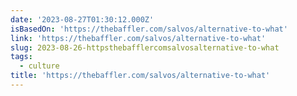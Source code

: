 ```yaml
---
date: '2023-08-27T01:30:12.000Z'
isBasedOn: 'https://thebaffler.com/salvos/alternative-to-what'
link: 'https://thebaffler.com/salvos/alternative-to-what'
slug: 2023-08-26-httpsthebafflercomsalvosalternative-to-what
tags:
  - culture
title: 'https://thebaffler.com/salvos/alternative-to-what'
---
```


